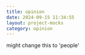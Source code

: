 ```yaml
---
title: opinion
date: 2024-09-15 11:34:55
layout: project-mocks
category: opinion
---
```


might change this to 'people'